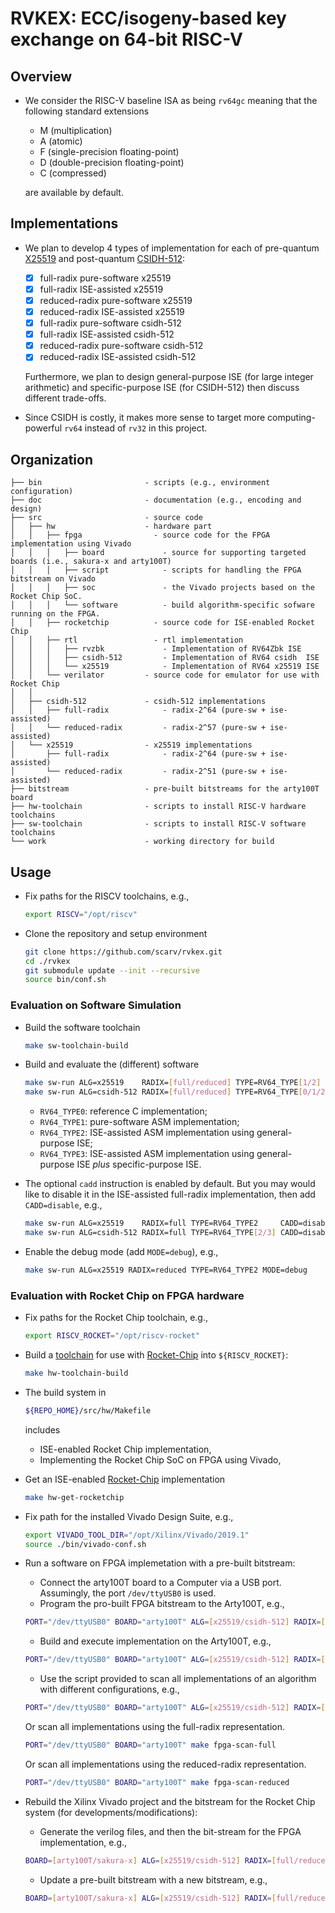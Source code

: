 # RVKEX: ECC/isogeny-based key exchange on 64-bit RISC-V 

## Overview

- We consider the RISC-V baseline ISA as being `rv64gc` meaning that the following standard extensions
  - M      (multiplication)
  - A      (atomic)
  - F      (single-precision floating-point)
  - D      (double-precision floating-point)
  - C      (compressed)

  are available by default.

## Implementations 

- We plan to develop 4 types of implementation for each of pre-quantum [X25519](https://cr.yp.to/ecdh.html)  and post-quantum [CSIDH-512](https://csidh.isogeny.org):
  - [x] full-radix    pure-software  x25519
  - [x] full-radix    ISE-assisted   x25519
  - [x] reduced-radix pure-software  x25519
  - [x] reduced-radix ISE-assisted   x25519
  - [x] full-radix    pure-software  csidh-512
  - [x] full-radix    ISE-assisted   csidh-512
  - [x] reduced-radix pure-software  csidh-512
  - [x] reduced-radix ISE-assisted   csidh-512

  Furthermore, we plan to design general-purpose ISE (for large integer arithmetic) and specific-purpose ISE (for CSIDH-512) then discuss different trade-offs. 

- Since CSIDH is costly, it makes more sense to target more computing-powerful `rv64` instead of `rv32` in this project. 

## Organization 

```
├── bin                       - scripts (e.g., environment configuration)
├── doc                       - documentation (e.g., encoding and design)
├── src                       - source code
│   ├── hw                    - hardware part
│   │   ├── fpga                - source code for the FPGA implementation using Vivado
│   │   │   ├── board             - source for supporting targeted boards (i.e., sakura-x and arty100T)
│   │   │   ├── script            - scripts for handling the FPGA bitstream on Vivado
│   │   │   ├── soc               - the Vivado projects based on the Rocket Chip SoC.
│   │   │   └── software          - build algorithm-specific sofware running on the FPGA.
│   │   ├── rocketchip          - source code for ISE-enabled Rocket Chip
│   │   ├── rtl                 - rtl implementation
│   │   │   ├── rvzbk             - Implementation of RV64Zbk ISE
│   │   │   ├── csidh-512         - Implementation of RV64 csidh  ISE
│   │   │   └── x25519            - Implementation of RV64 x25519 ISE
│   │   └── verilator         - source code for emulator for use with Rocket Chip 
│   │
│   ├── csidh-512             - csidh-512 implementations
│   │   ├── full-radix            - radix-2^64 (pure-sw + ise-assisted)
│   │   └── reduced-radix         - radix-2^57 (pure-sw + ise-assisted)
│   └── x25519                - x25519 implementations
│       ├── full-radix            - radix-2^64 (pure-sw + ise-assisted)
│       └── reduced-radix         - radix-2^51 (pure-sw + ise-assisted)
├── bitstream                 - pre-built bitstreams for the arty100T board 
├── hw-toolchain              - scripts to install RISC-V hardware toolchains 
├── sw-toolchain              - scripts to install RISC-V software toolchains 
└── work                      - working directory for build
```

## Usage 

- Fix paths for the RISCV toolchains, e.g., 

  ```sh
  export RISCV="/opt/riscv"
  ```
- Clone the repository and setup environment

  ```sh
  git clone https://github.com/scarv/rvkex.git
  cd ./rvkex
  git submodule update --init --recursive
  source bin/conf.sh
  ```
### Evaluation on Software Simulation

- Build the software toolchain
  ```sh
  make sw-toolchain-build
  ```

- Build and evaluate the (different) software 
  ```sh
  make sw-run ALG=x25519    RADIX=[full/reduced] TYPE=RV64_TYPE[1/2]
  make sw-run ALG=csidh-512 RADIX=[full/reduced] TYPE=RV64_TYPE[0/1/2/3]
  ```
  - `RV64_TYPE0`: reference       C implementation; 
  - `RV64_TYPE1`: pure-software ASM implementation; 
  - `RV64_TYPE2`: ISE-assisted  ASM implementation using general-purpose ISE; 
  - `RV64_TYPE3`: ISE-assisted  ASM implementation using general-purpose ISE *plus* specific-purpose ISE.

- The optional `cadd` instruction is enabled by default. But you may would like to disable it in the ISE-assisted full-radix implementation, then add `CADD=disable`, e.g.,
  ```sh
  make sw-run ALG=x25519    RADIX=full TYPE=RV64_TYPE2     CADD=disable
  make sw-run ALG=csidh-512 RADIX=full TYPE=RV64_TYPE[2/3] CADD=disable
  ```

- Enable the debug mode (add `MODE=debug`), e.g.,
  ```sh
  make sw-run ALG=x25519 RADIX=reduced TYPE=RV64_TYPE2 MODE=debug 
  ```
  
### Evaluation with Rocket Chip on FPGA hardware

- Fix paths for the Rocket Chip toolchain, e.g., 
  
  ```sh
  export RISCV_ROCKET="/opt/riscv-rocket"
  ```

- Build a
  [toolchain](https://github.com/riscv/riscv-gnu-toolchain)
  for use with
  [Rocket-Chip](https://github.com/chipsalliance/rocket-chip.git)
  into `${RISCV_ROCKET}`:

  ```sh
  make hw-toolchain-build
  ```

- The build system in

  ```sh
  ${REPO_HOME}/src/hw/Makefile
  ```
  
  includes 
  - ISE-enabled Rocket Chip implementation, 
  - Implementing the Rocket Chip SoC on FPGA using Vivado,

- Get an ISE-enabled
  [Rocket-Chip](https://github.com/chipsalliance/rocket-chip.git)
  implementation

  ```sh
  make hw-get-rocketchip
  ```

- Fix path for the installed Vivado Design Suite, e.g., 
  
  ```sh
  export VIVADO_TOOL_DIR="/opt/Xilinx/Vivado/2019.1"
  source ./bin/vivado-conf.sh
  ```

- Run a software on FPGA implemetation with a pre-built bitstream:

  - Connect the arty100T board to a Computer via a USB port. Assumingly, the port `/dev/ttyUSB0` is used. 
  - Program the pro-built FPGA bitstream to the Arty100T, e.g.,

  ```sh
  PORT="/dev/ttyUSB0" BOARD="arty100T" ALG=[x25519/csidh-512] RADIX=[full/reduced] make fpga-prog
  ```

  - Build and execute implementation on the Arty100T, e.g.,

  ```sh
  PORT="/dev/ttyUSB0" BOARD="arty100T" ALG=[x25519/csidh-512] RADIX=[full/reduced] make fpga-run
  ```

  - Use the script provided to scan all implementations of an algorithm with different configurations, e.g.,
  ```sh
  PORT="/dev/ttyUSB0" BOARD="arty100T" ALG=[x25519/csidh-512] RADIX=[full/reduced] make fpga-scan
  ```

  Or scan all implementations using the full-radix representation.
  ```sh
  PORT="/dev/ttyUSB0" BOARD="arty100T" make fpga-scan-full
  ```

  Or scan all implementations using the reduced-radix representation.
  ```sh
  PORT="/dev/ttyUSB0" BOARD="arty100T" make fpga-scan-reduced
  ```

- Rebuild the Xilinx Vivado project and the bitstream for the Rocket Chip system (for developments/modifications):

  - Generate the verilog files, and then the bit-stream for the FPGA implementation, e.g.,

  ```sh
  BOARD=[arty100T/sakura-x] ALG=[x25519/csidh-512] RADIX=[full/reduced] make fpga-hw
  ```

  - Update a pre-built bitstream with a new bitstream, e.g.,

  ```sh
  BOARD=[arty100T/sakura-x] ALG=[x25519/csidh-512] RADIX=[full/reduced] make fpga-update
  ```
